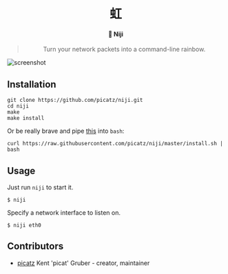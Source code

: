 <div align="center">

# 虹 

#### 🌈 **Niji**

> Turn your network packets into a command-line rainbow.

</div>

![screenshot](https://i.imgur.com/dp7C4I4.jpg)

## Installation

```shell
git clone https://github.com/picatz/niji.git
cd niji
make
make install
```

Or be really brave and pipe [this](https://github.com/picatz/niji/blob/master/install.sh) into `bash`:
```shell
curl https://raw.githubusercontent.com/picatz/niji/master/install.sh | bash
```

## Usage

Just run `niji` to start it.
```
$ niji
```

Specify a network interface to listen on.
```
$ niji eth0
```

## Contributors

- [picatz](https://github.com/picatz) Kent 'picat' Gruber - creator, maintainer
